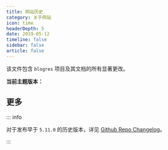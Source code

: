 ```yaml
---
title: 网站历史 
category: 关于网站
icon: time
headerDepth: 5
date: 2019-05-12
timeline: false
sidebar: false
article: false
---
```


该文件包含 `blogres` 项目及其文档的所有显著更改。

**当前主题版本：**
<!-- @include: ../package.json{19-21} -->

<!-- more -->

<!-- @include: ../CHANGELOG.md#recent-change -->


## 更多

::: info

对于发布早于 `5.11.0` 的历史版本，详见 [Github Repo Changelog](https://github.com/blogres/blogres/blob/main/CHANGELOG.md)。

:::

